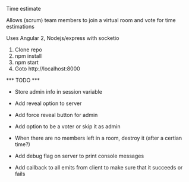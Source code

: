 Time estimate

Allows (scrum) team members to join a virtual room and vote for time estimations

Uses Angular 2, Nodejs/express with socketio

1. Clone repo
2. npm install
3. npm start
4. Goto http://localhost:8000

*** TODO ***
- Store admin info in session variable

- Add reveal option to server
- Add force reveal button for admin
- Add option to be a voter or skip it as admin

- When there are no members left in a room, destroy it (after a certian time?)
- Add debug flag on server to print console messages
- Add callback to all emits from client to make sure that it succeeds or fails
